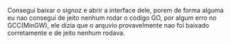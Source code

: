Consegui baixar o signoz e abrir a interface dele, porem de forma alguma eu nao consegui de jeito nenhum rodar o codigo GO, por algum erro no GCC(MinGW), ele dizia que o arquvio provavelmente nao foi baixado corretamente e de jeito nenhum rodava.
